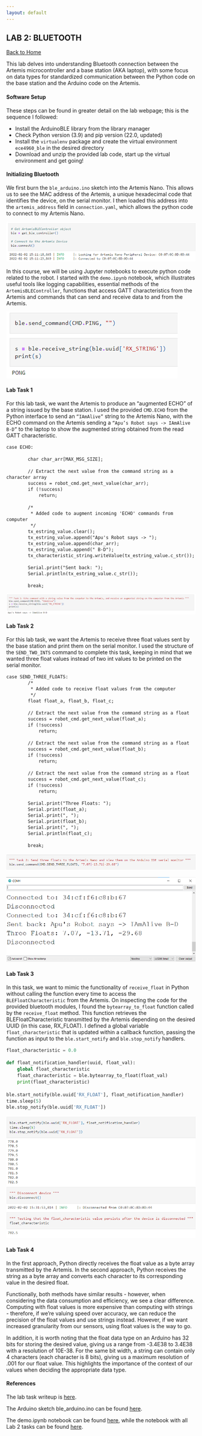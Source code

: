 ```yaml
---
layout: default
---
```


## LAB 2: BLUETOOTH

[Back to Home](./index.html)

This lab delves into understanding Bluetooth connection between the Artemis microcontroller and a base station (AKA laptop), with some focus on data types for standardized communication between the Python code on the base station and the Arduino code on the Artemis. 

#### Software Setup

These steps can be found in greater detail on the lab webpage; this is the sequence I followed:
* Install the ArduinoBLE library from the library manager
* Check Python version (3.9) and pip version (22.0, updated)
* Install the `virtualenv` package and create the virtual environment `ece4960_ble` in the desired directory
* Download and unzip the provided lab code, start up the virtual environment and get going!

#### Initializing Bluetooth

We first burn the `ble_arduino.ino` sketch into the Artemis Nano. This allows us to see the MAC address of the Artemis, a unique hexadecimal code that identifies the device, on the serial monitor. I then loaded this address into the `artemis_address` field in `connection.yaml`, which allows the python code to connect to my Artemis Nano.

![Connecting to Artemis](./images/ble_connect.png)

In this course, we will be using Jupyter notebooks to execute python code related to the robot. I started with the `demo.ipynb` notebook, which illustrates useful tools like logging capabilities, essential methods of the `ArtemisBLEController`, functions that access GATT characteristics from the Artemis and commands that can send and receive data to and from the Artemis. 

![Ping Pong Bluetooth](./images/ble_pingpong.png)

#### Lab Task 1

For this lab task, we want the Artemis to produce an “augmented ECHO” of a string issued by the base station. I used the provided `CMD.ECHO` from the Python interface to send an `“IAmAlive”` string to the Artemis Nano, with the ECHO command on the Artemis sending a `“Apu’s Robot says -> IAmAlive B-D”` to the laptop to show the augmented string obtained from the read GATT characteristic.

```arduino
case ECHO:

        char char_arr[MAX_MSG_SIZE];

        // Extract the next value from the command string as a character array
        success = robot_cmd.get_next_value(char_arr);
        if (!success)
            return;

        /*
         * Added code to augment incoming 'ECHO' commands from computer
         */
        tx_estring_value.clear();
        tx_estring_value.append("Apu's Robot says -> ");
        tx_estring_value.append(char_arr);
        tx_estring_value.append(" B-D");
        tx_characteristic_string.writeValue(tx_estring_value.c_str());

        Serial.print("Sent back: ");
        Serial.println(tx_estring_value.c_str());
            
        break;
```

![Task 1: Augmented Echo](./images/ble_task1.png)

#### Lab Task 2

For this lab task, we want the Artemis to receive three float values sent by the base station and print them on the serial monitor. I used the structure of the `SEND_TWO_INTS` command to complete this task, keeping in mind that we wanted three float values instead of two int values to be printed on the serial monitor.

```arduino
case SEND_THREE_FLOATS:
        /*
         * Added code to receive float values from the computer
         */
        float float_a, float_b, float_c;

        // Extract the next value from the command string as a float
        success = robot_cmd.get_next_value(float_a);
        if (!success)
            return;

        // Extract the next value from the command string as a float
        success = robot_cmd.get_next_value(float_b);
        if (!success)
            return;

        // Extract the next value from the command string as a float
        success = robot_cmd.get_next_value(float_c);
        if (!success)
            return;

        Serial.print("Three Floats: ");
        Serial.print(float_a);
        Serial.print(", ");
        Serial.print(float_b);
        Serial.print(", ");
        Serial.println(float_c);
            
        break;
```

![Task 2: Three Floats, Python](./images/ble_task2_python.png)

![Task 2: Three Floats, Serial Monitor](./images/ble_serialmonitor.png)

#### Lab Task 3

In this task, we want to mimic the functionality of `receive_float` in Python without calling the function every time to access the `BLEFloatCharacteristic` from the Artemis. On inspecting the code for the provided bluetooth modules, I found the `bytearray_to_float` function called by the `receive_float` method. This function retrieves the BLEFloatCharacteristic transmitted by the Artemis depending on the desired UUID (in this case, RX_FLOAT). I defined a global variable `float_characteristic` that is updated within a callback function, passing the function as input to the `ble.start_notify` and `ble.stop_notify` handlers.

```python
float_characteristic = 0.0

def float_notification_handler(uuid, float_val):
    global float_characteristic
    float_characteristic = ble.bytearray_to_float(float_val)
    print(float_characteristic)
    
ble.start_notify(ble.uuid['RX_FLOAT'], float_notification_handler)
time.sleep(5)
ble.stop_notify(ble.uuid['RX_FLOAT'])
```

![Task 3: Notification Handler](./images/ble_task3.png)

#### Lab Task 4

In the first approach, Python directly receives the float value as a byte array transmitted by the Artemis. In the second approach, Python receives the string as a byte array and converts each character to its corresponding value in the desired float.

Functionally, both methods have similar results - however, when considering the data consumption and efficiency, we see a clear difference. Computing with float values is more expensive than computing with strings - therefore, if we’re valuing speed over accuracy, we can reduce the precision of the float values and use strings instead. However, if we want increased granularity from our sensors, using float values is the way to go.

In addition, it is worth noting that the float data type on an Arduino has 32 bits for storing the desired value, giving us a range from -3.4E38 to 3.4E38 with a resolution of 10E-38. For the same bit width, a string can contain only 4 characters (each character is 8 bits), giving us a maximum resolution of .001 for our float value. This highlights the importance of the context of our values when deciding the appropriate data type.

#### References

The lab task writeup is [here](https://cei-lab.github.io/ECE4960-2022/Lab2.html).

The Arduino sketch ble_arduino.ino can be found [here](https://github.com/AparajitoSaha/ECE4960-FR-Code/blob/main/Lab2/ble_robot-1.0/ble_arduino/ble_arduino.ino).

The demo.ipynb notebook can be found [here](https://github.com/AparajitoSaha/ECE4960-FR-Code/blob/main/Lab2/ble_robot-1.0/ble_python/demo.ipynb), while the notebook with all Lab 2 tasks can be found [here](https://github.com/AparajitoSaha/ECE4960-FR-Code/blob/main/Lab2/ble_robot-1.0/ble_python/Lab2_tasks.ipynb).

